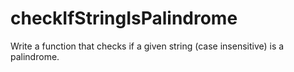 # checkIfStringIsPalindrome
Write a function that checks if a given string (case insensitive) is a palindrome.
